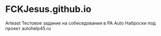 # FCKJesus.github.io
Arteast Тестовое задание на собеседовании в РА
Auto Наброски под проект autohelp45.ru

